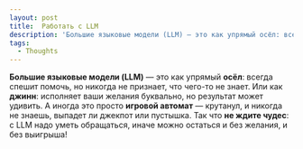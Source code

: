 ```yaml
---
layout: post
title:  Работать с LLM 
description: 'Большие языковые модели (LLM) — это как упрямый осёл: всегда спешит помочь, но никогда не признает, что чего-то не знает. Или как джинн: исполняет ваши желания буквально, но результат может удивить. А иногда это просто игровой автомат — крутанул, и никогда не знаешь, выпадет ли джекпот или пустышка. Так что не ждите чудес: с LLM надо уметь обращаться, иначе можно остаться и без желания, и без выигрыша!'
tags:
  - Thoughts
---
```


**Большие языковые модели (LLM)** — это как упрямый **осёл**: всегда спешит помочь, но никогда не признает, что чего-то не знает. Или как **джинн**: исполняет ваши желания буквально, но результат может удивить. А иногда это просто **игровой автомат** — крутанул, и никогда не знаешь, выпадет ли джекпот или пустышка. Так что **не ждите чудес**: с LLM надо уметь обращаться, иначе можно остаться и без желания, и без выигрыша!